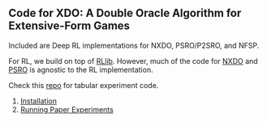 
## Code for XDO: A Double Oracle Algorithm for Extensive-Form Games


Included are Deep RL implementations for NXDO, PSRO/P2SRO, and NFSP.

For RL, we build on top of [RLlib](https://docs.ray.io/en/master/rllib.html). However, much of the code for [NXDO](grl/algos/xfdo) and [PSRO](grl/algos/p2sro) is agnostic to the RL implementation.

Check this [repo](https://github.com/indylab/tabular_xdo) for tabular experiment code.



1. [Installation](docs/install.md)
2. [Running Paper Experiments](docs/experiments.md)